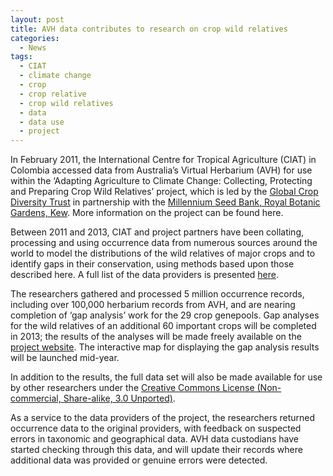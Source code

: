 ```yaml
---
layout: post
title: AVH data contributes to research on crop wild relatives
categories: 
  - News
tags: 
  - CIAT
  - climate change
  - crop
  - crop relative
  - crop wild relatives
  - data
  - data use
  - project
---
```


In February 2011, the International Centre for Tropical Agriculture (CIAT) in Colombia accessed data from Australia’s Virtual Herbarium (AVH) for use within the ‘Adapting Agriculture to Climate Change: Collecting, Protecting and Preparing Crop Wild Relatives’ project, which is led by the [Global Crop Diversity Trust](http://www.croptrust.org/) in partnership with the [Millennium Seed Bank, Royal Botanic Gardens, Kew](http://www.kew.org/science-conservation/save-seed-prosper/millennium-seed-bank/index.htm). More information on the project can be found here.

Between 2011 and 2013, CIAT and project partners have been collating, processing and using occurrence data from numerous sources around the world to model the distributions of the wild relatives of major crops and to identify gaps in their conservation, using methods based upon those described here. A full list of the data providers is presented [here](http://www.plosone.org/article/info%3Adoi%2F10.1371%2Fjournal.pone.0013497).

The researchers gathered and processed 5 million occurrence records, including over 100,000 herbarium records from AVH, and are nearing completion of ‘gap analysis’ work for the 29 crop genepools. Gap analyses for the wild relatives of an additional 60 important crops will be completed in 2013; the results of the analyses will be made freely available on the [project website](http://www.cwrdiversity.org/). The interactive map for displaying the gap analysis results will be launched mid-year.

In addition to the results, the full data set will also be made available for use by other researchers under the [Creative Commons License (Non-commercial, Share-alike, 3.0 Unported)](http://creativecommons.org/licenses/by-nc-sa/3.0/).

As a service to the data providers of the project, the researchers returned occurrence data to the original providers, with feedback on suspected errors in taxonomic and geographical data. AVH data custodians have started checking through this data, and will update their records where additional data was provided or genuine errors were detected.

